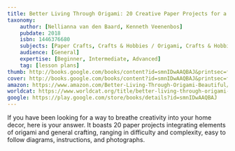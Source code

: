 ```yaml
---
title: Better Living Through Origami: 20 Creative Paper Projects for a Beautiful Home
taxonomy:
	author: [Nellianna van den Baard, Kenneth Veenenbos]
	pubdate: 2018
	isbn: 1446376680
	subjects: [Paper Crafts, Crafts & Hobbies / Origami, Crafts & Hobbies / Papercrafts, House & Home / Decorating]
	audience: [General]
	expertise: [Beginner, Intermediate, Advanced]
	tag: [lesson plans]
thumb: http://books.google.com/books/content?id=smnIDwAAQBAJ&printsec=frontcover&img=1&zoom=2&edge=curl&imgtk=AFLRE70Osyt1aBBXXNpeJIVm5o93ojEZHhOQrm3iPIIc5bpfyIYD_nttwFSVMqmn-S7crvVxXZPEi-KoKdwkbCQfIRmUtNWmSGngvrXc0G5yQcQgbasBuB5XJ8tGs6VU3Y75FddXGxVA&source=gbs_api
cover: http://books.google.com/books/content?id=smnIDwAAQBAJ&printsec=frontcover&img=1&zoom=6&edge=curl&imgtk=AFLRE73bEVn3gFkFLYwaDzg5U3l7i-x5564QiriHaxjoGIMPj0z28yHqjPuPtvRWcw6MsHsrAjtw2CexUmzQvVH6kWnoelAl2OWZjodDg6XJmAH8W84isk8s9iUi49bRMd2JUMDuGoG1&source=gbs_api
amazon: https://www.amazon.com/Better-Living-Through-Origami-Beautiful/dp/1446307123/ref=sr_1_1?keywords=Better+living+through+origami+%3A+20+creative+paper+projects+for+a+beautiful+home&qid=1572463464&sr=8-1
worldcat: https://www.worldcat.org/title/better-living-through-origami-20-creative-paper-projects-for-a-beautiful-home/oclc/1055266998&referer=brief_results
google: https://play.google.com/store/books/details?id=smnIDwAAQBAJ
---
```

If you have been looking for a way to breathe creativity into your home decor, here is your answer.  It boasts 20 paper projects integrating elements of origami and general crafting, ranging in difficulty and complexity, easy to follow diagrams, instructions, and photographs.